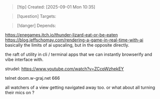
>[!tip] Created: [2025-09-01 Mon 10:35]

>[!question] Targets: 

>[!danger] Depends: 

https://enegames.itch.io/thunder-lizard-eat-or-be-eaten
https://blog.jeffschomay.com/rendering-a-game-in-real-time-with-ai
basically the limits of ai upscaling, but in the opposite directly.

the raft of utility in cli / terminal apps that we can instantly browserify and vibe interface with.

strudel: https://www.youtube.com/watch?v=ZCcpWzhekEY

telnet doom.w-graj.net 666

all watchers of a view getting navigated away too.
or what about all turning their mics on ?